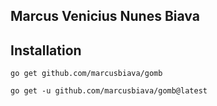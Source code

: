 ## Marcus Venicius Nunes Biava

## Installation

```shell
go get github.com/marcusbiava/gomb
```

```shell
go get -u github.com/marcusbiava/gomb@latest
```